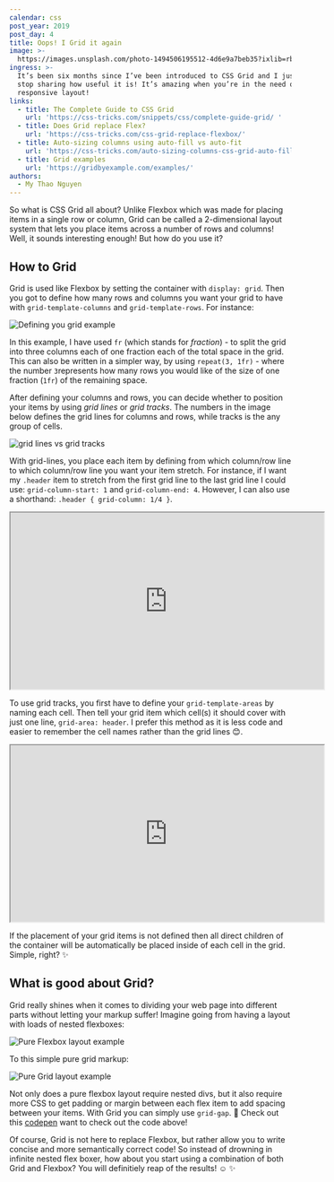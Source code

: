 ```yaml
---
calendar: css
post_year: 2019
post_day: 4
title: Oops! I Grid it again
image: >-
  https://images.unsplash.com/photo-1494506195512-4d6e9a7beb35?ixlib=rb-1.2.1&ixid=eyJhcHBfaWQiOjEyMDd9&auto=format&fit=crop&w=2102&q=80
ingress: >-
  It’s been six months since I’ve been introduced to CSS Grid and I just can't
  stop sharing how useful it is! It’s amazing when you’re in the need of a
  responsive layout!
links:
  - title: The Complete Guide to CSS Grid
    url: 'https://css-tricks.com/snippets/css/complete-guide-grid/ '
  - title: Does Grid replace Flex?
    url: 'https://css-tricks.com/css-grid-replace-flexbox/'
  - title: Auto-sizing columns using auto-fill vs auto-fit
    url: 'https://css-tricks.com/auto-sizing-columns-css-grid-auto-fill-vs-auto-fit/'
  - title: Grid examples
    url: 'https://gridbyexample.com/examples/'
authors:
  - My Thao Nguyen
---
```

So what is CSS Grid all about? Unlike Flexbox which was made for placing items in a single row or column, Grid can be called a 2-dimensional layout system that lets you place items across a number of rows and columns! Well, it sounds interesting enough! But how do you use it? 

## How to Grid

Grid is used like Flexbox by setting the container with `display: grid`. Then you got to define how many rows and columns you want your grid to have with `grid-template-columns` and `grid-template-rows`. For instance:

![Defining you grid example](/assets/screen-shot-2019-11-28-at-23.58.03.png "Defining you grid example")

In this example, I have used `fr` (which stands for _fraction_) - to split the grid into three columns each of one fraction each of the total space in the grid. This can also be written in a simpler way, by using `repeat(3, 1fr)` - where the number `3`represents how many rows you would like of the size of one fraction (`1fr`) of the remaining space. 

After defining your columns and rows, you can decide whether to position your items by using _grid lines_ or _grid tracks_. The numbers in the image below defines the grid lines for columns and rows, while tracks is the any group of cells. 

![grid lines vs grid tracks](/assets/screen-shot-2019-12-01-at-20.34.54.png "grid lines vs grid tracks")

With grid-lines, you place each item by defining from which column/row line to which column/row line you want your item stretch. For instance, if I want my `.header` item to stretch from the first grid line to the last grid line I could use: `grid-column-start: 1` and `grid-column-end: 4`. However, I can also use a shorthand:  `.header { grid-column: 1/4 }`. 

<iframe width="560" height="315" src="https://codepen.io/Myau/pen/yLyBdqb"></iframe>

To use grid tracks, you first have to define your `grid-template-areas` by naming each cell. Then tell your grid item which cell(s) it should cover with just one line, `grid-area: header`. I prefer this method as it is less code and easier to remember the cell names rather than the grid lines 😊.

<iframe width="560" height="315" src="https://codepen.io/Myau/pen/PowYOyq"></iframe>

If the placement of your grid items is not defined then all direct children of the container will be automatically be placed inside of each cell in the grid. Simple, right? ✨

## What is good about Grid?

Grid really shines when it comes to dividing your web page into different parts without letting your markup suffer! Imagine going from having a layout with loads of nested flexboxes:

![Pure Flexbox layout example](/assets/screen-shot-2019-11-30-at-13.45.01.png "Pure Flexbox layout example")

To this simple pure grid markup:

![Pure Grid layout example](/assets/screen-shot-2019-11-30-at-13.44.50.png "Pure Grid layout example")

Not only does a pure flexbox layout require nested divs, but it also require more CSS to get padding or margin between each flex item to add spacing between your items. With Grid you can simply use `grid-gap`. 💁 Check out this [codepen](https://codepen.io/Myau/pen/yLyBPaV) want to check out the code above!

Of course, Grid is not here to replace Flexbox, but rather allow you to write concise and more semantically correct code! So instead of drowning in infinite nested flex boxer, how about you start using a combination of both Grid and Flexbox? You will definitiely reap of the results! ☺️  ✨

##

